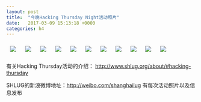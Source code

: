 ```yaml
---
layout: post
title:  "今晚Hacking Thursday Night活动照片"
date:   2017-03-09 15:13:18 +0000
categories: h4
---
```


[<img style='margin:10px;' src='https://raw.githubusercontent.com/shanghailug/res2017/master/h309.h4/h309_2008_4000+08.1920p.jpg'>](https://raw.githubusercontent.com/shanghailug/res2017/master/h309.h4/h309_2008_4000+08.JPG)
[<img style='margin:10px;' src='https://raw.githubusercontent.com/shanghailug/res2017/master/h309.h4/h309_2009_3800+08.1920p.jpg'>](https://raw.githubusercontent.com/shanghailug/res2017/master/h309.h4/h309_2009_3800+08.JPG)
[<img style='margin:10px;' src='https://raw.githubusercontent.com/shanghailug/res2017/master/h309.h4/h309_2009_5300+08.1920p.jpg'>](https://raw.githubusercontent.com/shanghailug/res2017/master/h309.h4/h309_2009_5300+08.JPG)
[<img style='margin:10px;' src='https://raw.githubusercontent.com/shanghailug/res2017/master/h309.h4/h309_2010_5300+08.1920p.jpg'>](https://raw.githubusercontent.com/shanghailug/res2017/master/h309.h4/h309_2010_5300+08.JPG)
[<img style='margin:10px;' src='https://raw.githubusercontent.com/shanghailug/res2017/master/h309.h4/h309_2011_2000+08.1920p.jpg'>](https://raw.githubusercontent.com/shanghailug/res2017/master/h309.h4/h309_2011_2000+08.JPG)
[<img style='margin:10px;' src='https://raw.githubusercontent.com/shanghailug/res2017/master/h309.h4/h309_2037_2700+08.1920p.jpg'>](https://raw.githubusercontent.com/shanghailug/res2017/master/h309.h4/h309_2037_2700+08.JPG)
[<img style='margin:10px;' src='https://raw.githubusercontent.com/shanghailug/res2017/master/h309.h4/h309_2039_2000+08.1920p.jpg'>](https://raw.githubusercontent.com/shanghailug/res2017/master/h309.h4/h309_2039_2000+08.JPG)
[<img style='margin:10px;' src='https://raw.githubusercontent.com/shanghailug/res2017/master/h309.h4/h309_2050_2900+08.1920p.jpg'>](https://raw.githubusercontent.com/shanghailug/res2017/master/h309.h4/h309_2050_2900+08.JPG)
[<img style='margin:10px;' src='https://raw.githubusercontent.com/shanghailug/res2017/master/h309.h4/h309_2050_4700+08.1920p.jpg'>](https://raw.githubusercontent.com/shanghailug/res2017/master/h309.h4/h309_2050_4700+08.JPG)
[<img style='margin:10px;' src='https://raw.githubusercontent.com/shanghailug/res2017/master/h309.h4/h309_2051_1500+08.1920p.jpg'>](https://raw.githubusercontent.com/shanghailug/res2017/master/h309.h4/h309_2051_1500+08.JPG)
[<img style='margin:10px;' src='https://raw.githubusercontent.com/shanghailug/res2017/master/h309.h4/h309_2104_2700+08.1920p.jpg'>](https://raw.githubusercontent.com/shanghailug/res2017/master/h309.h4/h309_2104_2700+08.JPG)

有关Hacking Thursday活动的介绍：
http://www.shlug.org/about/#hacking-thursday

SHLUG的新浪微博地址：http://weibo.com/shanghailug 有每次活动照片以及信息发布



